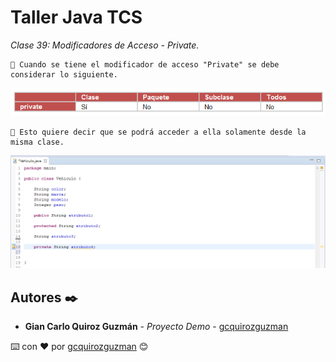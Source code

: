 # Taller Java TCS

_Clase 39: Modificadores de Acceso - Private._

```
📢 Cuando se tiene el modificador de acceso "Private" se debe considerar lo siguiente.
```

![Error: imagen no ha sido cargada](https://github.com/gcquirozguzman/java-tcs-202001/blob/Clase-39/imagenes/pagina_39_1.png)

```
📢 Esto quiere decir que se podrá acceder a ella solamente desde la misma clase.
```

![Error: imagen no ha sido cargada](https://github.com/gcquirozguzman/java-tcs-202001/blob/Clase-39/imagenes/pagina_39_2.png)

## Autores ✒️

* **Gian Carlo Quiroz Guzmán** - *Proyecto Demo* - [gcquirozguzman](https://github.com/gcquirozguzman)



⌨️ con ❤️ por [gcquirozguzman](https://github.com/gcquirozguzman) 😊
